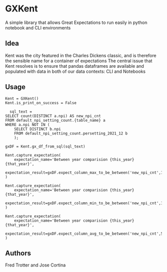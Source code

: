 # GXKent
A simple library that allows Great Expectations to run easily in python notebook and CLI environments

## Idea
Kent was the city featured in the Charles Dickens classic, and is therefore the sensible name for a container of expectations
The central issue that Kent resolves is to ensure that pandas dataframes are available and populated with data
in both of our data contexts: CLI and Notebooks

## Usage
```
Kent = GXKent()
Kent.is_print_on_success = False

  sql_text =
SELECT count(DISTINCT a.npi) AS new_npi_cnt
FROM default_npi_setting_count.{table_name} a
WHERE a.npi NOT IN (
    SELECT DISTINCT b.npi
    FROM default_npi_setting_count.persetting_2021_12 b
    );

gxDF = Kent.gx_df_from_sql(sql_text)

Kent.capture_expectation(
    expectation_name='Between year comparision {this_year} {that_year}',
    expectation_result=gxDF.expect_column_max_to_be_between('new_npi_cnt',112671,253511)
)

Kent.capture_expectation(
    expectation_name='Between year comparision {this_year} {that_year}',
    expectation_result=gxDF.expect_column_min_to_be_between('new_npi_cnt',11671,23511)
)

Kent.capture_expectation(
    expectation_name='Between year comparision {this_year} {that_year}',
    expectation_result=gxDF.expect_column_avg_to_be_between('new_npi_cnt',50000,60000)
)
```

## Authors
Fred Trotter and Jose Cortina
